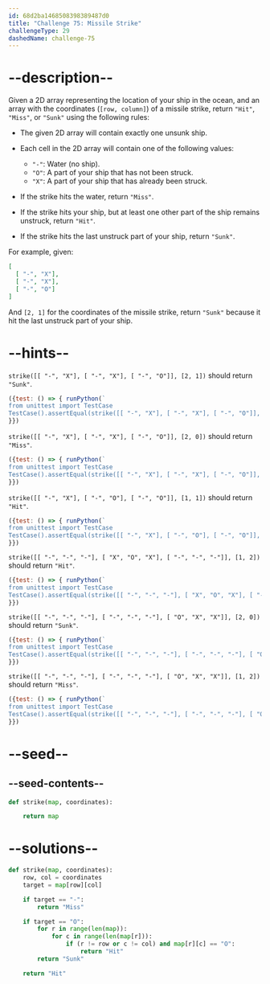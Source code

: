 ```yaml
---
id: 68d2ba1468508398389487d0
title: "Challenge 75: Missile Strike"
challengeType: 29
dashedName: challenge-75
---
```


# --description--

Given a 2D array representing the location of your ship in the ocean, and an array with the coordinates (`[row, column]`) of a missile strike, return `"Hit"`, `"Miss"`, or `"Sunk"` using the following rules:

- The given 2D array will contain exactly one unsunk ship.
- Each cell in the 2D array will contain one of the following values:
  - `"-"`: Water (no ship).
  - `"O"`: A part of your ship that has not been struck.
  - `"X"`: A part of your ship that has already been struck.

- If the strike hits the water, return `"Miss"`.
- If the strike hits your ship, but at least one other part of the ship remains unstruck, return `"Hit"`.
- If the strike hits the last unstruck part of your ship, return `"Sunk"`.

For example, given:

```json
[
  [ "-", "X"],
  [ "-", "X"],
  [ "-", "O"]
]
```

And `[2, 1]` for the coordinates of the missile strike, return `"Sunk"` because it hit the last unstruck part of your ship.

# --hints--

`strike([[ "-", "X"], [ "-", "X"], [ "-", "O"]], [2, 1])` should return `"Sunk"`.

```js
({test: () => { runPython(`
from unittest import TestCase
TestCase().assertEqual(strike([[ "-", "X"], [ "-", "X"], [ "-", "O"]], [2, 1]), "Sunk")`)
}})
```

`strike([[ "-", "X"], [ "-", "X"], [ "-", "O"]], [2, 0])` should return `"Miss"`.

```js
({test: () => { runPython(`
from unittest import TestCase
TestCase().assertEqual(strike([[ "-", "X"], [ "-", "X"], [ "-", "O"]], [2, 0]), "Miss")`)
}})
```

`strike([[ "-", "X"], [ "-", "O"], [ "-", "O"]], [1, 1])` should return `"Hit"`.

```js
({test: () => { runPython(`
from unittest import TestCase
TestCase().assertEqual(strike([[ "-", "X"], [ "-", "O"], [ "-", "O"]], [1, 1]), "Hit")`)
}})
```

`strike([[ "-", "-", "-"], [ "X", "O", "X"], [ "-", "-", "-"]], [1, 2])` should return `"Hit"`.

```js
({test: () => { runPython(`
from unittest import TestCase
TestCase().assertEqual(strike([[ "-", "-", "-"], [ "X", "O", "X"], [ "-", "-", "-"]], [1, 2]), "Hit")`)
}})
```

`strike([[ "-", "-", "-"], [ "-", "-", "-"], [ "O", "X", "X"]], [2, 0])` should return `"Sunk"`.

```js
({test: () => { runPython(`
from unittest import TestCase
TestCase().assertEqual(strike([[ "-", "-", "-"], [ "-", "-", "-"], [ "O", "X", "X"]], [2, 0]), "Sunk")`)
}})
```

`strike([[ "-", "-", "-"], [ "-", "-", "-"], [ "O", "X", "X"]], [1, 2])` should return `"Miss"`.

```js
({test: () => { runPython(`
from unittest import TestCase
TestCase().assertEqual(strike([[ "-", "-", "-"], [ "-", "-", "-"], [ "O", "X", "X"]], [1, 2]), "Miss")`)
}})
```

# --seed--

## --seed-contents--

```py
def strike(map, coordinates):

    return map
```

# --solutions--

```py
def strike(map, coordinates):
    row, col = coordinates
    target = map[row][col]

    if target == "-":
        return "Miss"

    if target == "O":
        for r in range(len(map)):
            for c in range(len(map[r])):
                if (r != row or c != col) and map[r][c] == "O":
                    return "Hit"
        return "Sunk"

    return "Hit"
```
